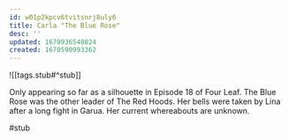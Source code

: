 ```yaml
---
id: w01p2kpcv6tvitsnrj8uly6
title: Carla "The Blue Rose"
desc: ''
updated: 1670936540824
created: 1670590993362
---
```

![[tags.stub#^stub]]

Only appearing so far as a silhouette in Episode 18 of Four Leaf. The Blue Rose was the other leader of The Red Hoods. Her bells were taken by Lina after a long fight in Garua. Her current whereabouts are unknown.

#stub